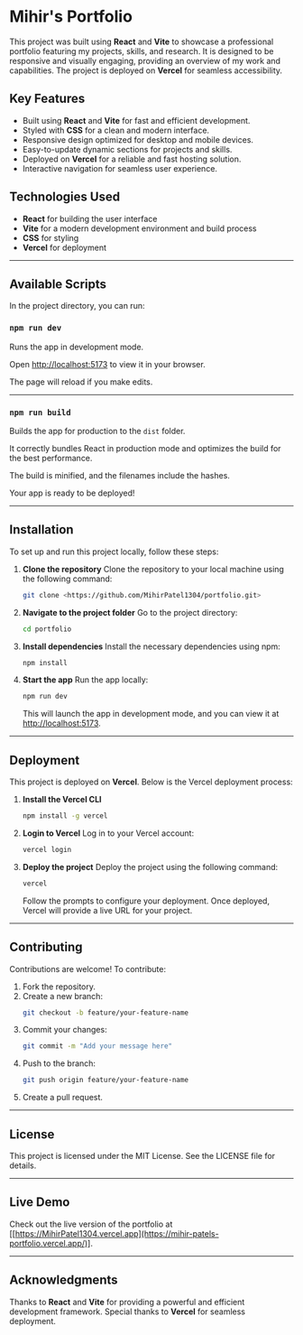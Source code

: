 # Mihir's Portfolio

This project was built using **React** and **Vite** to showcase a professional portfolio featuring my projects, skills, and research. It is designed to be responsive and visually engaging, providing an overview of my work and capabilities. The project is deployed on **Vercel** for seamless accessibility.

## Key Features

- Built using **React** and **Vite** for fast and efficient development.
- Styled with **CSS** for a clean and modern interface.
- Responsive design optimized for desktop and mobile devices.
- Easy-to-update dynamic sections for projects and skills.
- Deployed on **Vercel** for a reliable and fast hosting solution.
- Interactive navigation for seamless user experience.

## Technologies Used

- **React** for building the user interface
- **Vite** for a modern development environment and build process
- **CSS** for styling
- **Vercel** for deployment

---

## Available Scripts

In the project directory, you can run:

### `npm run dev`

Runs the app in development mode.

Open [http://localhost:5173](http://localhost:5173/) to view it in your browser.

The page will reload if you make edits.

---

### `npm run build`

Builds the app for production to the `dist` folder.

It correctly bundles React in production mode and optimizes the build for the best performance.

The build is minified, and the filenames include the hashes.

Your app is ready to be deployed!

---

## Installation

To set up and run this project locally, follow these steps:

1. **Clone the repository**
   Clone the repository to your local machine using the following command:
   ```bash
   git clone <https://github.com/MihirPatel1304/portfolio.git>
   ```

2. **Navigate to the project folder**
   Go to the project directory:
   ```bash
   cd portfolio
   ```

3. **Install dependencies**
   Install the necessary dependencies using npm:
   ```bash
   npm install
   ```

4. **Start the app**
   Run the app locally:
   ```bash
   npm run dev
   ```

   This will launch the app in development mode, and you can view it at [http://localhost:5173](http://localhost:5173/).

---

## Deployment

This project is deployed on **Vercel**. Below is the Vercel deployment process:

1. **Install the Vercel CLI**
   ```bash
   npm install -g vercel
   ```

2. **Login to Vercel**
   Log in to your Vercel account:
   ```bash
   vercel login
   ```

3. **Deploy the project**
   Deploy the project using the following command:
   ```bash
   vercel
   ```

   Follow the prompts to configure your deployment. Once deployed, Vercel will provide a live URL for your project.

---

## Contributing

Contributions are welcome! To contribute:

1. Fork the repository.
2. Create a new branch:
   ```bash
   git checkout -b feature/your-feature-name
   ```
3. Commit your changes:
   ```bash
   git commit -m "Add your message here"
   ```
4. Push to the branch:
   ```bash
   git push origin feature/your-feature-name
   ```
5. Create a pull request.

---

## License

This project is licensed under the MIT License. See the LICENSE file for details.

---

## Live Demo

Check out the live version of the portfolio at [[https://MihirPatel1304.vercel.app](https://mihir-patels-portfolio.vercel.app/)].

---

## Acknowledgments

Thanks to **React** and **Vite** for providing a powerful and efficient development framework. Special thanks to **Vercel** for seamless deployment.
